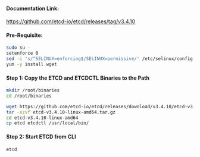 #### Documentation Link:

https://github.com/etcd-io/etcd/releases/tag/v3.4.10

#### Pre-Requisite:
```sh
sudo su -
setenforce 0
sed -i 's/^SELINUX=enforcing$/SELINUX=permissive/' /etc/selinux/config
yum -y install wget
```
#### Step 1: Copy the ETCD and ETCDCTL Binaries to the Path
```sh
mkdir /root/binaries
cd /root/binaries
```
```sh
wget https://github.com/etcd-io/etcd/releases/download/v3.4.10/etcd-v3.4.10-linux-amd64.tar.gz
tar -xzvf etcd-v3.4.10-linux-amd64.tar.gz
cd etcd-v3.4.10-linux-amd64
cp etcd etcdctl /usr/local/bin/
```
#### Step 2: Start ETCD from CLI
```sh
etcd
```
